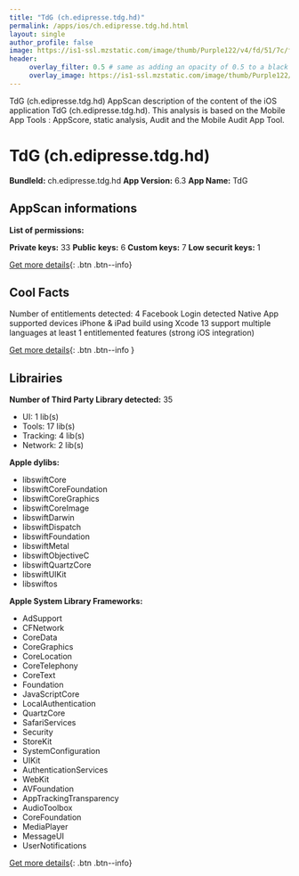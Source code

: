 ```yaml
---
title: "TdG (ch.edipresse.tdg.hd)"
permalink: /apps/ios/ch.edipresse.tdg.hd.html
layout: single
author_profile: false
image: https://is1-ssl.mzstatic.com/image/thumb/Purple122/v4/fd/51/7c/fd517cfe-9f13-aba5-02d8-9f35bd3da2ef/AppIcon-0-0-1x_U007emarketing-0-0-0-10-0-0-sRGB-0-0-0-GLES2_U002c0-512MB-85-220-0-0.png/512x512bb.jpg
header: 
     overlay_filter: 0.5 # same as adding an opacity of 0.5 to a black background
     overlay_image: https://is1-ssl.mzstatic.com/image/thumb/Purple122/v4/fd/51/7c/fd517cfe-9f13-aba5-02d8-9f35bd3da2ef/AppIcon-0-0-1x_U007emarketing-0-0-0-10-0-0-sRGB-0-0-0-GLES2_U002c0-512MB-85-220-0-0.png/512x512bb.jpg
---
```

TdG (ch.edipresse.tdg.hd) AppScan description of the content of the iOS application TdG (ch.edipresse.tdg.hd). This analysis is based on the Mobile App Tools : AppScore, static analysis, Audit and the Mobile Audit App Tool.

# TdG (ch.edipresse.tdg.hd)

**BundleId:** ch.edipresse.tdg.hd
**App Version:** 6.3
**App Name:** TdG


## AppScan informations 

**List of permissions:** 
  
  
**Private keys:** 33
**Public keys:** 6
**Custom keys:** 7
**Low securit keys:** 1
  
[Get more details](/pricing.html){: .btn .btn--info}

## Cool Facts

Number of entitlements detected: 4
Facebook Login detected
Native App
supported devices iPhone & iPad
build using Xcode 13
support multiple languages
at least 1 entitlemented features (strong iOS integration)
  
[Get more details](/pricing.html){: .btn .btn--info }

## Librairies 
**Number of Third Party Library detected:** 35
- UI: 1 lib(s)
- Tools: 17 lib(s)
- Tracking: 4 lib(s)
- Network: 2 lib(s)


**Apple dylibs:**
- libswiftCore
- libswiftCoreFoundation
- libswiftCoreGraphics
- libswiftCoreImage
- libswiftDarwin
- libswiftDispatch
- libswiftFoundation
- libswiftMetal
- libswiftObjectiveC
- libswiftQuartzCore
- libswiftUIKit
- libswiftos


**Apple System Library Frameworks:**
- AdSupport
- CFNetwork
- CoreData
- CoreGraphics
- CoreLocation
- CoreTelephony
- CoreText
- Foundation
- JavaScriptCore
- LocalAuthentication
- QuartzCore
- SafariServices
- Security
- StoreKit
- SystemConfiguration
- UIKit
- AuthenticationServices
- WebKit
- AVFoundation
- AppTrackingTransparency
- AudioToolbox
- CoreFoundation
- MediaPlayer
- MessageUI
- UserNotifications


  
[Get more details](/pricing.html){: .btn .btn--info}

